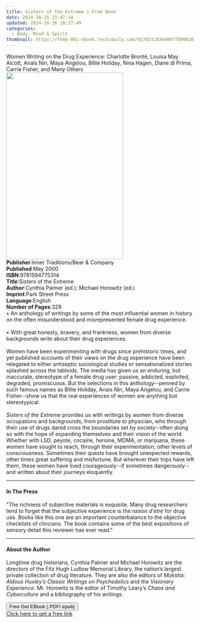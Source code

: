 ```yaml
---
title: Sisters of the Extreme | Free Book
date: 2024-10-25 15:47:14
updated: 2024-10-26 10:27:49
categories:
  - Body, Mind & Spirit
thumbnail: https://thmb-001-ebook.techidaily.com/927021c836466ff8006261a338bb3164bfea2e64f07fd01a3fc6d863c53bd17a.jpg
---
```

<main id="book-container">
  <div class="flex flex-col">
    <div class="book-brief flex-1 py-6 px-4 sm:p-6 md:py-10 md:px-8">
      <!-- brief-->
      <div class="book-brief-main">
        Women Writing on the Drug Experience: Charlotte Brontë, Louisa May
        Alcott, Anaïs Nin, Maya Angelou, Billie Holiday, Nina Hagen, Diane di
        Prima, Carrie Fisher, and Many Others
      </div>
    </div>
    <div
      class="book-meta-info flex-1 grid gap-4 col-start-1 col-end-3 row-start-1 sm:mb-6 sm:grid-cols-4 lg:gap-6 lg:col-start-2 lg:row-end-6 lg:row-span-6 lg:mb-0"
    >
      <div
        class="book-meta-info-left place-content-center mt-4 p-4 text-sm leading-6 col-start-2 col-span-2 dark:text-slate-400"
      >
        <img
          class="w-full h-500 object-cover rounded-lg sm:h-255 sm:col-span-2 lg:col-span-full"
          src="https://img-001-ebook.techidaily.com/fb11c0cee7df0c52f4a5bd068a78d25a31da7f22f57817c8d721d5ae4238f950.jpg"
          alt=""
          width="312"
          height="500"
        />
      </div>
      <div
        class="book-meta-info-right mt-2 col-start-1 row-start-2 col-span-3 self-center"
      >
        <!-- meta data  -->
        <div class="flex flex-col px-4 md:px-8">
          <div class="flex-1">
            <strong>Publisher</strong>:<span class="px-2"
              >Inner Traditions/Bear &amp; Company</span
            >
          </div>
          <div class="flex-1">
            <strong>Published</strong>:<span class="px-2">May 2000</span>
          </div>
          <div class="flex-1">
            <strong>ISBN</strong>:<span class="px-2">9781594775314</span>
          </div>
          <div class="flex-1">
            <strong>Title</strong>:<span class="px-2"
              >Sisters of the Extreme</span
            >
          </div>
          <div class="flex-1">
            <strong>Author</strong>:<span class="px-2"
              >Cynthia Palmer (ed.); Michael Horowitz (ed.)</span
            >
          </div>
          <div class="flex-1">
            <strong>Imprint</strong>:<span class="px-2">Park Street Press</span>
          </div>
          <div class="flex-1">
            <strong>Language</strong>:<span class="px-2">English</span>
          </div>
          <div class="flex-1">
            <strong>Number of Pages</strong>:<span class="px-2">328</span>
          </div>
        </div>
      </div>
    </div>
    <div class="book-description flex-1 py-6 px-4 sm:p-6 md:py-10 md:px-8">
      <div class="book-description-main">
        <div accordion-content="" id="description">
          • An anthology of writings by some of the most influential women in
          history on the often misunderstood and misrepresented female drug
          experience.<br /><br />• With great honesty, bravery, and frankness,
          women from diverse backgrounds write about their drug experiences.<br /><br />Women
          have been experimenting with drugs since prehistoric times, and yet
          published accounts of their views on the drug experience have been
          relegated to either antiseptic sociological studies or sensationalized
          stories splashed across the tabloids. The media has given us an
          enduring, but inaccurate, stereotype of a female drug user: passive,
          addicted, exploited, degraded, promiscuous. But the selections in this
          anthology--penned by such famous names as Billie Holiday, Anais Nin,
          Maya Angelou, and Carrie Fisher--show us that the real experiences of
          women are anything but stereotypical. <br /><br /><i
            >Sisters of the Extreme</i
          >
          provides us with writings by women from diverse occupations and
          backgrounds, from prostitute to physician, who through their use of
          drugs dared cross the boundaries set by society--often doing so with
          the hope of expanding themselves and their vision of the world.
          Whether with LSD, peyote, cocaine, heroine, MDMA, or marijuana, these
          women have sought to reach, through their experimentation, other
          levels of consciousness. Sometimes their quests have brought
          unexpected rewards, other times great suffering and misfortune. But
          wherever their trips have left them, these women have lived
          courageously--if sometimes dangerously--and written about their
          journeys eloquently.
        </div>
        <div class="accordion-fader"></div>
      </div>
    </div>
    <div class="book-excerpts flex-1 py-6 px-4 sm:p-6 md:py-10 md:px-8">
      <!-- excerpts-->
      <div class="book-excerpts-main">
        <hr />
        <h4 class="placeholder placeholder-heading">
          <span>In The Press</span>
        </h4>
        <p>
          "The richness of subjective materials is exquisite. Many drug
          researchers tend to forget that the subjective experience is the
          <i>raison d'etre</i> for drug use. Books like this one are an
          important counterbalance to the objective checklists of clincians. The
          book contains some of the best expositions of sensory detail this
          reviewer has ever read."
        </p>
      </div>
    </div>
    <div class="book-about-author flex-1 py-6 px-4 sm:p-6 md:py-10 md:px-8">
      <!-- about author-->
      <div class="book-main-author-main">
        <hr />
        <h4 class="placeholder placeholder-heading">
          <span>About the Author</span>
        </h4>
        <p>
          Longtime drug historians, Cynthia Palmer and Michael Horowitz are the
          directors of the Fitz Hugh Ludlow Memorial Library, the nation’s
          largest private collection of drug literature. They are also the
          editors of
          <i>Moksha: Aldous Huxley’s Classic Writings on Psychedelics</i> and
          <i>the Visionary Experience</i>. Mr. Horowitz is the editor of Timothy
          Leary’s <i>Chaos and Cyberculture</i> and a bibliography of his
          writings.
        </p>
      </div>
    </div>
    <div class="book-free-get flex-1 py-6 px-4 sm:p-6 md:py-10 md:px-8">
      <button
        id="btn-free-get"
        class="bg-blue-500 hover:bg-blue-700 text-white font-bold py-2 px-4 rounded"
      >
        Free Get EBook (.PDF/.epub)
      </button>
      <div id="countdown-display" class="px-2 text-lg mt-2"></div>
      <a
        id="free-link"
        class="hidden bg-blue-500 hover:bg-blue-700 text-white font-bold py-2 px-4 rounded"
        href="https://www.ebooks.com/en-us/book/95783010/sisters-of-the-extreme/cynthia-palmer/"
        target="_blank"
        >Click here to get a free link</a
      >
    </div>
    <script>
      let countdownTime = 0;
      let countdownInterval = null;
      document
        .getElementById('btn-free-get')
        .addEventListener('click', startCountdown);
      function startCountdown() {
        countdownTime = new Date().getTime() + 60000 * 3;
        countdownInterval = setInterval(updateCountdown, 1000);
        document.getElementById('btn-free-get').disabled = true;
        document
          .getElementById('btn-free-get')
          .classList.add('bg-gray-500', 'cursor-not-allowed');
      }
      function updateCountdown() {
        let currentTime = new Date().getTime();
        let timeLeft = countdownTime - currentTime;
        let secondsLeft = Math.floor(timeLeft / 1000);
        document.getElementById('countdown-display').innerHTML =
          `Remaining time: ${secondsLeft} seconds.`;
        if (secondsLeft <= 0) {
          clearInterval(countdownInterval);
          document.getElementById('btn-free-get').classList.add('hidden');
          document.getElementById('free-link').classList.remove('hidden');
          document.getElementById('countdown-display').innerHTML = '';
        }
      }
    </script>
  </div>
</main>
